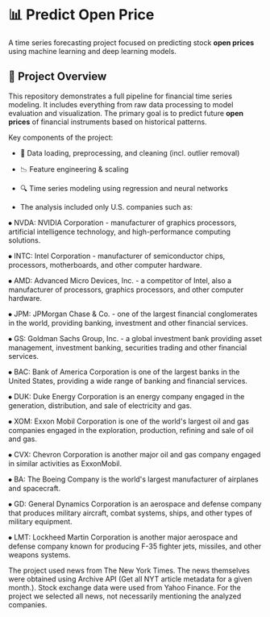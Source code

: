 # 📊 Predict Open Price

A time series forecasting project focused on predicting stock **open prices** using machine learning and deep learning models.

## 🧠 Project Overview
This repository demonstrates a full pipeline for financial time series modeling. It includes everything from raw data processing to model evaluation and visualization. The primary goal is to predict future **open prices** of financial instruments based on historical patterns.

Key components of the project:
- 📂 Data loading, preprocessing, and cleaning (incl. outlier removal)
- 📉 Feature engineering & scaling
- 🔍 Time series modeling using regression and neural networks

- The analysis included only U.S. companies such as:

⦁ NVDA: NVIDIA Corporation - manufacturer of graphics processors, artificial intelligence technology, and high-performance computing solutions.

⦁ INTC: Intel Corporation - manufacturer of semiconductor chips, processors, motherboards, and other computer hardware.

⦁ AMD: Advanced Micro Devices, Inc. - a competitor of Intel, also a manufacturer of processors, graphics processors, and other computer hardware.

⦁ JPM: JPMorgan Chase & Co. - one of the largest financial conglomerates in the world, providing banking, investment and other financial services.

⦁ GS: Goldman Sachs Group, Inc. - a global investment bank providing asset management, investment banking, securities trading and other financial services.

⦁ BAC: Bank of America Corporation is one of the largest banks in the United States, providing a wide range of banking and financial services.

⦁ DUK: Duke Energy Corporation is an energy company engaged in the generation, distribution, and sale of electricity and gas.

⦁ XOM: Exxon Mobil Corporation is one of the world's largest oil and gas companies engaged in the exploration, production, refining and sale of oil and gas.

⦁ CVX: Chevron Corporation is another major oil and gas company engaged in similar activities as ExxonMobil.

⦁ BA: The Boeing Company is the world's largest manufacturer of airplanes and spacecraft.

⦁ GD: General Dynamics Corporation is an aerospace and defense company that produces military aircraft, combat systems, ships, and other types of military equipment.

⦁ LMT: Lockheed Martin Corporation is another major aerospace and defense company known for producing F-35 fighter jets, missiles, and other weapons systems.

The project used news from The New York Times. The news themselves were obtained using Archive API (Get all NYT article metadata for a given month.). Stock exchange data were used from Yahoo Finance. For the project we selected all news, not necessarily mentioning the analyzed companies.
